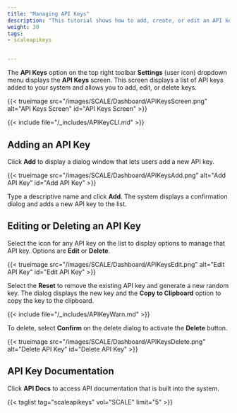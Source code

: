 ```yaml
---
title: "Managing API Keys"
description: "This tutorial shows how to add, create, or edit an API key in TrueNAS SCALE."
weight: 30
tags:
- scaleapikeys


---
```


The **API Keys** option on the top right toolbar **Settings** (user icon) dropdown menu displays the **API Keys** screen.
This screen displays a list of API keys added to your system and allows you to add, edit, or delete keys.

{{< trueimage src="/images/SCALE/Dashboard/APIKeysScreen.png" alt="API Keys Screen" id="API Keys Screen" >}}

{{< include file="/_includes/APIKeyCLI.md" >}}

## Adding an API Key

Click **Add** to display a dialog window that lets users add a new API key.

{{< trueimage src="/images/SCALE/Dashboard/APIKeysAdd.png" alt="Add API Key" id="Add API Key" >}}

Type a descriptive name and click **Add**. The system displays a confirmation dialog and adds a new API key to the list.

## Editing or Deleting an API Key

Select the <span class="iconify" data-icon="eva:more-vertical-outline"></span> icon for any API key on the list to display options to manage that API key. Options are **Edit** or **Delete**.

{{< trueimage src="/images/SCALE/Dashboard/APIKeysEdit.png" alt="Edit API Key" id="Edit API Key" >}}

Select the **Reset** to remove the existing API key and generate a new random key. The dialog displays the new key and the **Copy to Clipboard** option to copy the key to the clipboard.

{{< include file="/_includes/APIKeyWarn.md" >}}

To delete, select **Confirm** on the delete dialog to activate the **Delete** button.

{{< trueimage src="/images/SCALE/Dashboard/APIKeysDelete.png" alt="Delete API Key" id="Delete API Key" >}}

## API Key Documentation

Click **API Docs** to access API documentation that is built into the system.

{{< taglist tag="scaleapikeys" vol="SCALE" limit="5" >}}

